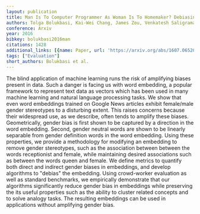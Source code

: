 ```yaml
---
layout: publication
title: Man Is To Computer Programmer As Woman Is To Homemaker? Debiasing Word Embeddings
authors: Tolga Bolukbasi, Kai-Wei Chang, James Zou, Venkatesh Saligrama, Adam Kalai
conference: Arxiv
year: 2016
bibkey: bolukbasi2016man
citations: 1428
additional_links: [{name: Paper, url: 'https://arxiv.org/abs/1607.06520'}]
tags: ["Evaluation"]
short_authors: Bolukbasi et al.
---
```

The blind application of machine learning runs the risk of amplifying biases
present in data. Such a danger is facing us with word embedding, a popular
framework to represent text data as vectors which has been used in many machine
learning and natural language processing tasks. We show that even word
embeddings trained on Google News articles exhibit female/male gender
stereotypes to a disturbing extent. This raises concerns because their
widespread use, as we describe, often tends to amplify these biases.
Geometrically, gender bias is first shown to be captured by a direction in the
word embedding. Second, gender neutral words are shown to be linearly separable
from gender definition words in the word embedding. Using these properties, we
provide a methodology for modifying an embedding to remove gender stereotypes,
such as the association between between the words receptionist and female,
while maintaining desired associations such as between the words queen and
female. We define metrics to quantify both direct and indirect gender biases in
embeddings, and develop algorithms to "debias" the embedding. Using
crowd-worker evaluation as well as standard benchmarks, we empirically
demonstrate that our algorithms significantly reduce gender bias in embeddings
while preserving the its useful properties such as the ability to cluster
related concepts and to solve analogy tasks. The resulting embeddings can be
used in applications without amplifying gender bias.